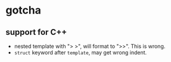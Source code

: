 # gotcha

## support for C++

- nested template with "> >", will format to ">>". This is wrong.
- `struct` keyword after `template`, may get wrong indent.
